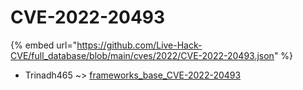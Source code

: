 # CVE-2022-20493
{% embed url="https://github.com/Live-Hack-CVE/full_database/blob/main/cves/2022/CVE-2022-20493.json" %}

* Trinadh465 ~> [frameworks_base_CVE-2022-20493](https://www.alice-snow.ru/2022/database/cve-2022-20493/frameworks_base_cve-2022-20493-trinadh465)